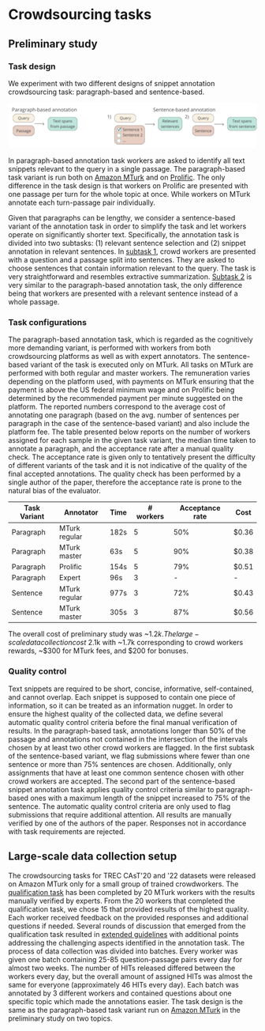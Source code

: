 # Crowdsourcing tasks

## Preliminary study

### Task design

We experiment with two different designs of snippet annotation crowdsourcing task: paragraph-based and sentence-based.

![alt text](snippet_annotation_designs.png)

In paragraph-based annotation task workers are asked to identify all text snippets relevant to the query in a single passage. The paragraph-based task variant is run both on [Amazon MTurk](mturk_paragraph-based.png) and on [Prolific](prolific_task.png). The only difference in the task design is that workers on Prolific are presented with one passage per turn for the whole topic at once. While workers on MTurk annotate each turn-passage pair individually. 

Given that paragraphs can be lengthy, we consider a sentence-based variant of the annotation task in order to simplify the task and let workers operate on significantly shorter text. Specifically, the annotation task is divided into two subtasks: (1) relevant sentence selection and (2) snippet annotation in relevant sentences. In [subtask 1](mturk_sentence-based_subtask-1.png), crowd workers are presented with a question and a passage split into sentences. They are asked to choose sentences that contain information relevant to the query. The task is very straightforward and resembles extractive summarization. [Subtask 2](mturk_sentence-based_subtask-2.png) is very similar to the paragraph-based annotation task, the only difference being that workers are presented with a relevant sentence instead of a whole passage.

### Task configurations

The paragraph-based annotation task, which is regarded as the cognitively more demanding variant, is performed with workers from both crowdsourcing platforms as well as with expert annotators. The sentence-based variant of the task is executed only on MTurk. All tasks on MTurk are performed with both regular and master workers. 
The remuneration varies depending on the platform used, with payments on MTurk ensuring that the payment is above the US federal minimum wage and on Prolific being determined by the recommended payment per minute suggested on the platform. The reported numbers correspond to the average cost of annotating one paragraph (based on the avg. number of sentences per paragraph in the case of the sentence-based variant) and also include the platform fee. 
The table presented below reports on the number of workers assigned for each sample in the given task variant, the median time taken to annotate a paragraph, and the acceptance rate after a manual quality check. The acceptance rate is given only to tentatively present the difficulty of different variants of the task and it is not indicative of the quality of the final accepted annotations. The quality check has been performed by a single author of the paper, therefore the acceptance rate is prone to the natural bias of the evaluator.

| Task Variant | Annotator | Time | # workers | Acceptance rate | Cost |
| --- | --- | --- | --- | --- | --- |
| Paragraph | MTurk regular | 182s | 5 | 50% | $0.36 |
| Paragraph  | MTurk master | 63s | 5 | 90% | $0.38 |
| Paragraph | Prolific | 154s | 5 | 79% | $0.51 |
| Paragraph | Expert | 96s | 3 | - | - |
| Sentence | MTurk regular | 977s | 3 | 72% | $0.43 |
| Sentence | MTurk master | 305s | 3 | 87% | $0.56 |

The overall cost of preliminary study was ~$1.2k. The large-scale data collection cost ~$2.1k with ~1.7k corresponding to crowd workers rewards, ~$300 for MTurk fees, and $200 for bonuses.

### Quality control

Text snippets are required to be short, concise, informative, self-contained, and cannot overlap. Each snippet is supposed to contain one piece of information, so it can be treated as an information nugget. In order to ensure the highest quality of the collected data, we define several automatic quality control criteria before the final manual verification of results. In the paragraph-based task, annotations longer than 50% of the passage and annotations not contained in the intersection of the intervals chosen by at least two other crowd workers are flagged. In the first subtask of the sentence-based variant, we flag submissions where fewer than one sentence or more than 75% sentences are chosen. Additionally, only assignments that have at least one common sentence chosen with other crowd workers are accepted. The second part of the sentence-based snippet annotation task applies quality control criteria similar to paragraph-based ones with a maximum length of the snippet increased to 75% of the sentence. The automatic quality control criteria are only used to flag submissions that require additional attention. All results are manually verified by one of the authors of the paper. Responses not in accordance with task requirements are rejected.

## Large-scale data collection setup

The crowdsourcing tasks for TREC CAsT'20 and '22 datasets were released on Amazon MTurk only for a small group of trained crowdworkers. The [qualification task](large_scale_data_collection-qualification_task.pdf) has been completed by 20 MTurk workers with the results manually verified by experts. From the 20 workers that completed the qualification task, we chose 15 that provided results of the highest quality. Each worker received feedback on the provided responses and additional questions if needed. Several rounds of discussion that emerged from the qualification task resulted in [extended guidelines](large_scale_data_collection-updated_guidelines.pdf) with additional points addressing the challenging aspects identified in the annotation task. The process of data collection was divided into batches. Every worker was given one batch containing 25-85 question-passage pairs every day for almost two weeks. The number of HITs released differed between the workers every day, but the overall amount of assigned HITs was almost the same for everyone (approximately 46 HITs every day). Each batch was annotated by 3 different workers and contained questions about one specific topic which made the annotations easier. The task design is the same as the paragraph-based task variant run on [Amazon MTurk](mturk_paragraph-based.png) in the preliminary study on two topics.